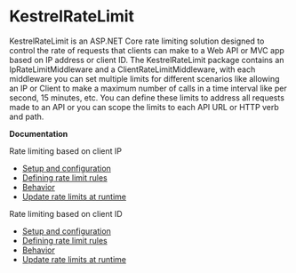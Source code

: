 KestrelRateLimit
==============

KestrelRateLimit is an ASP.NET Core rate limiting solution designed to control the rate of requests that clients can make to a Web API or MVC app based on IP address or client ID. The KestrelRateLimit package contains an IpRateLimitMiddleware and a ClientRateLimitMiddleware, with each middleware you can set multiple limits for different scenarios like allowing an IP or Client to make a maximum number of calls in a time interval like per second, 15 minutes, etc. You can define these limits to address all requests made to an API or you can scope the limits to each API URL or HTTP verb and path.

**Documentation**

Rate limiting based on client IP

- [Setup and configuration](https://github.com/stefanprodan/KestrelRateLimit/wiki/IpRateLimitMiddleware#setup)
- [Defining rate limit rules](https://github.com/stefanprodan/KestrelRateLimit/wiki/IpRateLimitMiddleware#defining-rate-limit-rules)
- [Behavior](https://github.com/stefanprodan/KestrelRateLimit/wiki/IpRateLimitMiddleware#behavior)
- [Update rate limits at runtime](https://github.com/stefanprodan/KestrelRateLimit/wiki/IpRateLimitMiddleware#update-rate-limits-at-runtime)

Rate limiting based on client ID

- [Setup and configuration](https://github.com/stefanprodan/KestrelRateLimit/wiki/ClientRateLimitMiddleware#setup)
- [Defining rate limit rules](https://github.com/stefanprodan/KestrelRateLimit/wiki/ClientRateLimitMiddleware#defining-rate-limit-rules)
- [Behavior](https://github.com/stefanprodan/KestrelRateLimit/wiki/ClientRateLimitMiddleware#behavior)
- [Update rate limits at runtime](https://github.com/stefanprodan/KestrelRateLimit/wiki/ClientRateLimitMiddleware#update-rate-limits-at-runtime)
